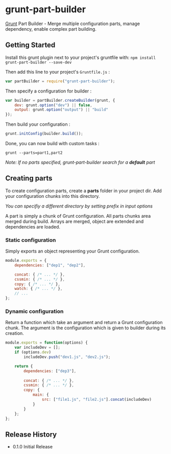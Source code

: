 ﻿# grunt-part-builder 

[Grunt][grunt] Part Builder - Merge multiple configuration parts, manage dependency, enable complex part building.

## Getting Started

Install this grunt plugin next to your project's gruntfile with: `npm install grunt-part-builder --save-dev`

Then add this line to your project's `Gruntfile.js` :

```javascript
var partBuilder = require("grunt-part-builder");
```

Then specify a configuration for builder :

```javascript
var builder = partBuilder.createBuilder(grunt, {
	dev: grunt.option("dev") || false,
	output: grunt.option("output") || "build"
});
```

Then build your configuration :

```javascript
grunt.initConfig(builder.build());
```

Done, you can now build with custom tasks :

```
grunt --parts=part1,part2
```

*Note: If no parts specified, grunt-part-builder search for a **default** part*

## Creating parts

To create configuration parts, create a **parts** folder in your project dir.
Add your configuration chunks into this directory.

*You can specifiy a different directory by setting prefix in input options*

A part is simply a chunk of Grunt configuration.
All parts chunks area merged during build. Arrays are merged, object are extended and dependencies are loaded.

### Static configuration

Simply exports an object representing your Grunt configuration.

```javascript
module.exports = {
	dependencies: ["dep1", "dep2"],

	concat: { /* ... */ },
	cssmin: { /* ... */ },
	copy: { /* ... */ },
	watch: { /* ... */ },
	// ...
};
```

### Dynamic configuration

Return a function which take an argument and return a Grunt configuration chunk.
The argument is the configuration which is given to builder during its creation.

```javascript
module.exports = function(options) {
	var includeDev = [];
	if (options.dev)
		includeDev.push("dev1.js", "dev2.js");

	return {
		dependencies: ["dep3"],
		
		concat: { /* ... */ },
		cssmin: { /* ... */ },
		copy: { 
			main: {
				src: ["file1.js", "file2.js"].concat(includeDev)
			}
		}
	};
};
```

[grunt]: https://github.com/gruntjs/grunt

## Release History
* 0.1.0 Initial Release
